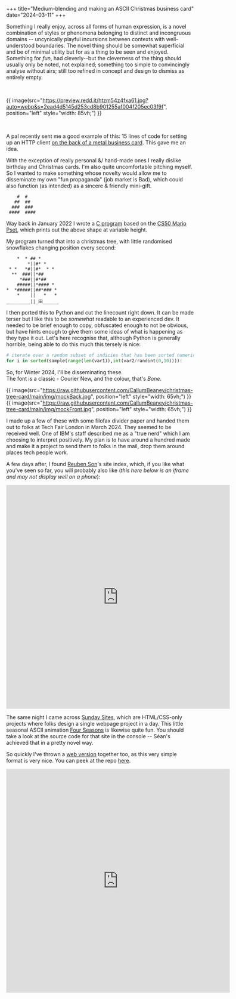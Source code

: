 +++
title="Medium-blending and making an ASCII Christmas business card"
date="2024-03-11"
+++


Something I really enjoy, across all forms of human expression, is a novel combination of styles or phenomena belonging to distinct and incongruous domains -- uncynically playful incursions between contexts with well-understood boundaries. The novel thing should be somewhat superficial and be of minimal utility but for as a thing to be seen and enjoyed. Something for _fun_, had cleverly--but the cleverness of the thing should usually only be noted, not explained; something too simple to convincingly analyse without airs; still too refined in concept and design to dismiss as entirely empty.  

<br>  
  
{{ image(src="https://preview.redd.it/htzm54z4fxa61.jpg?auto=webp&s=2ead4d5145d253cd8b901255af004f205ec03f9f", position="left" style="width: 85vh;") }}
  
<br>

A pal recently sent me a good example of this: 15 lines of code for setting up an HTTP client [on the back of a metal business card](https://www.reddit.com/r/tinycode/comments/kvuoqj/wrote_an_http_client_in_python_that_can_fit_on_a/). This gave me an idea.

With the exception of really personal &/ hand-made ones I really dislike birthday and Christmas cards. I'm also quite uncomfortable pitching myself. So I wanted to make something whose novelty would allow me to disseminate my own "fun propaganda" (job market is Bad), which could also function (as intended) as a sincere & friendly mini-gift.  


```
    #  #
   ##  ##
  ###  ###
 ####  ####
```   

Way back in January 2022 I wrote a [C program](https://raw.githubusercontent.com/CallumBeaney/obfuscation/main/tree.c) based on the [CS50 Mario Pset](https://cs50.harvard.edu/x/2024/psets/1/mario/more/), which prints out the above shape at variable height.
    
My program turned that into a christmas tree, with little randomised snowflakes changing position every second:
```
    *  * ## *         
        *||#* *       
 * *   *#||#*  * *    
  **  ###||*##        
     *###||#*##       
    #####||*#### *       
*  *#####||##*### *   
    *    ||   *   *   
_________||_田______
```

I then ported this to Python and cut the linecount right down. It can be made terser but I like this to be _somewhat_ readable to an experienced dev. It needed to be brief enough to copy, obfuscated enough to not be obvious, but have hints enough to give them some ideas of what is happening as they type it out. Let's here recognise that, although Python is generally horrible, being able to do this much this tersely is nice: 

```Python
# iterate over a random subset of indicies that has been sorted numerically
for i in sorted(sample(range(len(var1)),int(var2/randint(0,10)))):
``` 

So, for Winter 2024, I'll be disseminating these.  
The font is a classic - Courier New, and the colour, that's _Bone_.  

{{ image(src="https://raw.githubusercontent.com/CallumBeaney/christmas-tree-card/main/img/mockBack.jpg", position="left" style="width: 65vh;") }}
<br>
{{ image(src="https://raw.githubusercontent.com/CallumBeaney/christmas-tree-card/main/img/mockFront.jpg", position="left" style="width: 65vh;") }}
  
I made up a few of these with some filofax divider paper and handed them out to folks at Tech Fair London in March 2024. They seemed to be received well. One of IBM's staff described me as a "true nerd" which I am choosing to interpret positively. My plan is to have around a hundred made and make it a project to send them to folks in the mail, drop them around places tech people work.  

A few days after, I found [Reuben Son](https://reubenson.com)'s site index, which, if you like what you've seen so far, you will probably also like (_this here below is an iframe and may not display well on a phone_): 
<iframe src="https://reubenson.com" width="600" height="600" frameborder="0"></iframe>

The same night I came across [Sunday Sites](https://sundaysites.cafe), which are HTML/CSS-only projects where folks design a single webpage project in a day. This little seasonal ASCII animation [Four Seasons](https://four-seasons.glitch.me) is likewise quite fun. You should take a look at the source code for that site in the console -- Séan's achieved that in a pretty novel way.  
   
So quickly I've thrown a [web version](https://callumbeaney.github.io/christmas-tree-card/) together too, as this very simple format is very nice. You can peek at the repo [here](https://github.com/CallumBeaney/christmas-tree-card/tree/main).

<iframe src="https://callumbeaney.github.io/christmas-tree-card/" width="600" height="600" frameborder="0"></iframe>

